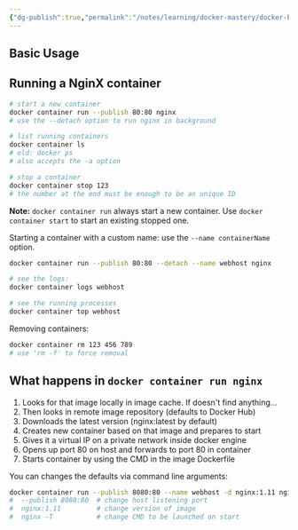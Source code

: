 ```yaml
---
{"dg-publish":true,"permalink":"/notes/learning/docker-mastery/docker-basic-usage/","dgHomeLink":true,"dgPassFrontmatter":false,"dgShowBacklinks":true,"dgShowLocalGraph":true}
---
```


## Basic Usage

## Running a NginX container

```sh
# start a new container
docker container run --publish 80:80 nginx
# use the --detach option to run nginx in background

# list running containers
docker container ls
# old: docker ps
# also accepts the -a option

# stop a container
docker container stop 123
# the number at the end must be enough to be an unique ID
```

**Note:** `docker container run` always start a new container. Use `docker container start` to start an existing stopped one.

Starting a container with a custom name: use the `--name containerName` option.
```sh
docker container run --publish 80:80 --detach --name webhost nginx

# see the logs:
docker container logs webhost

# see the running processes
docker container top webhost
```

Removing containers:
```sh
docker container rm 123 456 789
# use 'rm -f' to force removal
```

## What happens in `docker container run nginx`

1. Looks for that image locally in image cache. If doesn't find anything...
2. Then looks in remote image repository (defaults to Docker Hub)
3. Downloads the latest version (nginx:latest by default)
4. Creates new container based on that image and prepares to start
5. Gives it a virtual IP on a private network inside docker engine
6. Opens up port 80 on host and forwards to port 80 in container
7. Starts container by using the CMD in the image Dockerfile

You can changes the defaults via command line arguments:
```sh
docker container run --publish 8080:80 --name webhost -d nginx:1.11 nginx -T
#  --publish 8080:80  # change host listening port
#  nginx:1.11         # change version of image
#  nginx -T           # change CMD to be launched on start
```

